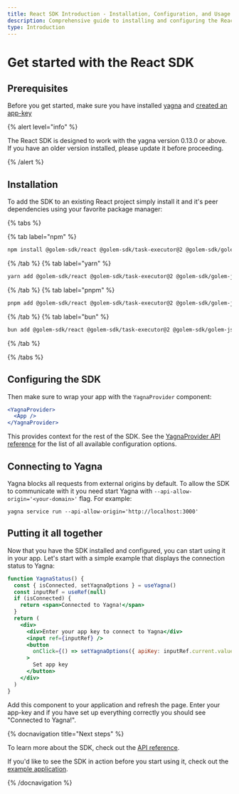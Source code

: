 ```yaml
---
title: React SDK Introduction - Installation, Configuration, and Usage
description: Comprehensive guide to installing and configuring the React SDK for Golem, including prerequisites, installation steps, and a practical example to connect with Yagna.
type: Introduction
---
```


# Get started with the React SDK

## Prerequisites

Before you get started, make sure you have installed [yagna](/docs/creators/tools/yagna/yagna-installation-for-requestors) and [created an app-key](/docs/creators/javascript/examples/using-app-keys#creating-unique-app-keys)

{% alert level="info" %}

The React SDK is designed to work with the yagna version 0.13.0 or above. If you have an older version installed, please update it before proceeding.

{% /alert %}

## Installation

To add the SDK to an existing React project simply install it and it's peer dependencies using your favorite package manager:

{% tabs %}

{% tab label="npm" %}

```bash
npm install @golem-sdk/react @golem-sdk/task-executor@2 @golem-sdk/golem-js@3
```

{% /tab %}
{% tab label="yarn" %}

```bash
yarn add @golem-sdk/react @golem-sdk/task-executor@2 @golem-sdk/golem-js@3
```

{% /tab %}
{% tab label="pnpm" %}

```bash
pnpm add @golem-sdk/react @golem-sdk/task-executor@2 @golem-sdk/golem-js@3
```

{% /tab %}
{% tab label="bun" %}

```bash
bun add @golem-sdk/react @golem-sdk/task-executor@2 @golem-sdk/golem-js@3
```

{% /tab %}

{% /tabs %}

## Configuring the SDK

Then make sure to wrap your app with the `YagnaProvider` component:

```jsx
<YagnaProvider>
  <App />
</YagnaProvider>
```

This provides context for the rest of the SDK. See the [YagnaProvider API reference](/docs/creators/javascript/react/yagna-provider) for the list of all available configuration options.

## Connecting to Yagna

Yagna blocks all requests from external origins by default. To allow the SDK to communicate with it you need start Yagna with `--api-allow-origin='<your-domain>'` flag. For example:

```shell
yagna service run --api-allow-origin='http://localhost:3000'
```

## Putting it all together

Now that you have the SDK installed and configured, you can start using it in your app. Let's start with a simple example that displays the connection status to Yagna:

```jsx
function YagnaStatus() {
  const { isConnected, setYagnaOptions } = useYagna()
  const inputRef = useRef(null)
  if (isConnected) {
    return <span>Connected to Yagna!</span>
  }
  return (
    <div>
      <div>Enter your app key to connect to Yagna</div>
      <input ref={inputRef} />
      <button
        onClick={() => setYagnaOptions({ apiKey: inputRef.current.value })}
      >
        Set app key
      </button>
    </div>
  )
}
```

Add this component to your application and refresh the page. Enter your app-key and if you have set up everything correctly you should see "Connected to Yagna!".

{% docnavigation title="Next steps" %}

To learn more about the SDK, check out the [API reference](/docs/creators/javascript/react/api-reference-overview).

If you'd like to see the SDK in action before you start using it, check out the [example application](/docs/creators/javascript/react/#example-application).

{% /docnavigation %}
